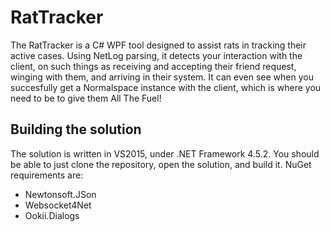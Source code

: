 # RatTracker

The RatTracker is a C# WPF tool designed to assist rats in tracking their active cases.
Using NetLog parsing, it detects your interaction with the client, on such things as receiving 
and accepting their friend request, winging with them, and arriving in their system. It can even
see when you succesfully get a Normalspace instance with the client, which is where you need
to be to give them All The Fuel!

## Building the solution

The solution is written in VS2015, under .NET Framework 4.5.2. You should be able to just clone
the repository, open the solution, and build it.
NuGet requirements are:
* Newtonsoft.JSon
* Websocket4Net
* Ookii.Dialogs



